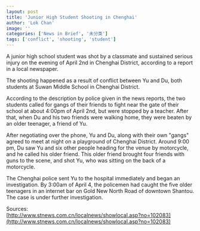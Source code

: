 ```yaml
---
layout: post
title: 'Junior High Student Shooting in Chenghai'
author: 'Lok Chan'
image: ''
categories: ['News in Brief', '未分类']
tags: ['conflict', 'shooting', 'student']
---
```


A junior high school student was shot by a classmate and sustained serious injury on the evening of April 2nd in Chenghai District, according to a report in a local newspaper.

The shooting happened as a result of conflict between Yu and Du, both students at Suwan Middle School in Chenghai District.

According to the description by police given in the news reports, the two students called for gangs of their friends to fight near the gate of their school at about 4:00pm of April 2nd, but were stopped by a teacher. After that, when Du and his two friends were walking home, they were beaten by an older teenager, a friend of Yu.

After negotiating over the phone, Yu and Du, along with their own "gangs" agreed to meet at night on a playground of Chenghai District. Around 9:00 pm, Du saw Yu and six other people heading for the venue by motorcycle, and he called his older friend. This older friend brought four friends with guns to the scene, and shot Yu, who was sitting on the back of a motorcycle.

The Chenghai police sent Yu to the hospital immediately and began an investigation. By 3:00am of April 4, the policemen had caught the five older teenagers in an internet bar on Gold New North Road of downtown Shantou. The case is under further investigation.

Sources:<br>
[http://www.stnews.com.cn/localnews/showlocal.asp?no=102083](http://www.stnews.com.cn/localnews/showlocal.asp?no=102083)